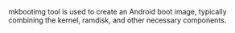 mkbootimg tool is used to create an Android boot image, typically combining the kernel, ramdisk, and other necessary components. 
